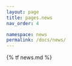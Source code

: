 ```yaml
---
layout: page
title: pages.news
nav_order: 4

namespace: news
permalink: /docs/news/
---
```

{% tf news.md %}